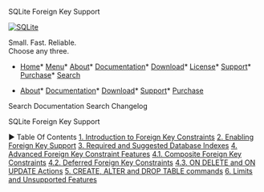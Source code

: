 




SQLite Foreign Key Support




[![SQLite](images/sqlite370_banner.gif)](index.html)


Small. Fast. Reliable.  
Choose any three.


* [Home](index.html)* [Menu](javascript:void(0))* [About](about.html)* [Documentation](docs.html)* [Download](download.html)* [License](copyright.html)* [Support](support.html)* [Purchase](prosupport.html)* [Search](javascript:void(0))




* [About](about.html)* [Documentation](docs.html)* [Download](download.html)* [Support](support.html)* [Purchase](prosupport.html)






Search Documentation
Search Changelog










SQLite Foreign Key Support


►
Table Of Contents
[1\. Introduction to Foreign Key Constraints](#fk_basics)
[2\.
Enabling Foreign Key Support](#fk_enable)
[3\. Required and Suggested Database Indexes](#fk_indexes)
[4\. Advanced Foreign Key Constraint Features](#fk_advanced)
[4\.1\. Composite Foreign Key Constraints](#fk_composite)
[4\.2\. Deferred Foreign Key Constraints](#fk_deferred)
[4\.3\.
ON DELETE and ON UPDATE Actions](#fk_actions)
[5\. CREATE, ALTER and DROP TABLE commands](#fk_schemacommands)
[6\. Limits and Unsupported Features](#fk_unsupported)




